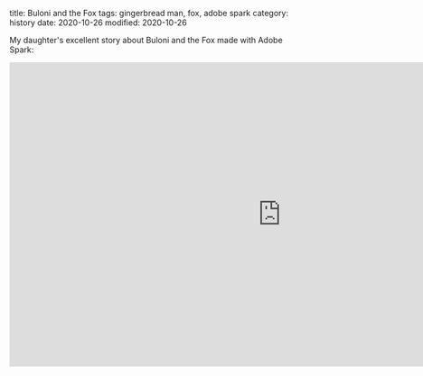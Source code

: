 title: Buloni and the Fox
tags: gingerbread man, fox, adobe spark
category: history
date: 2020-10-26
modified: 2020-10-26

My daughter's excellent story about Buloni and the Fox made with Adobe Spark:

<iframe src="https://spark.adobe.com/video/kXSFnRyARXyTq/embed" width="960" height="540" frameborder="0" allowfullscreen></iframe>
